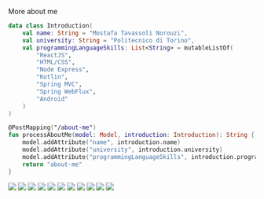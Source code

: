 <!-- ### Hi there 👋 -->

More about me

```kotlin
data class Introduction(
    val name: String = "Mostafa Tavassoli Norouzi",
    val university: String = "Politecnico di Torino",
    val programmingLanguageSkills: List<String> = mutableListOf(
        "ReactJS",
        "HTML/CSS",
        "Node Express",
        "Kotlin",
        "Spring MVC",
        "Spring WebFlux",
        "Android"
    )
)

@PostMapping("/about-me")
fun processAboutMe(model: Model, introduction: Introduction): String {
    model.addAttribute("name", introduction.name)
    model.addAttribute("university", introduction.university)
    model.addAttribute("programmingLanguageSkills", introduction.programmingLanguageSkills)
    return "about-me"
}

```

<!--
```kotlin
val mosTavassoli = webDeveloper {
    about {
        name = "Mostafa Tavassoli Norouzi"
        university = "Politecnico di Torino"
    }
    skills("ReactJS",
           "HTML/CSS", 
           "Node Express", 
           "Kotlin", 
           "Spring MVC", 
           "Spring WebFlux", 
           "Android")
    links {
        linkedin = "https://www.linkedin.com/in/mostafa-tavassoli/"
    }
}
``` 
-->


![](https://img.shields.io/badge/Code-ReactJS-informational?style=flat&logo=React&logoColor=white&color=2bbc8a)
![](https://img.shields.io/badge/Code-JavaScript-informational?style=flat&logo=javascript&logoColor=white&color=2bbc8a)
![](https://img.shields.io/badge/Code-HTML-informational?style=flat&logo=html5&logoColor=white&color=2bbc8a)
![](https://img.shields.io/badge/Code-CSS-informational?style=flat&logo=CSS3&logoColor=white&color=2bbc8a)
![](https://img.shields.io/badge/Code-Java-informational?style=flat&logo=java&logoColor=white&color=2bbc8a)
![](https://img.shields.io/badge/Code-Kotlin-informational?style=flat&logo=kotlin&logoColor=white&color=2bbc8a)
![](https://img.shields.io/badge/Code-Android-informational?style=flat&logo=android&logoColor=white&color=2bbc8a)
![](https://img.shields.io/badge/IDE-IntelliJ_IDEA-informational?style=flat&logo=intellij-idea&logoColor=white&color=2bbc8a)
![](https://img.shields.io/badge/Tools-docker-informational?style=flat&logo=docker&logoColor=white&color=2bbc8a)
![](https://img.shields.io/badge/Tools-Jira-informational?style=flat&logo=Atlassian&logoColor=white&color=2bbc8a)
![](https://img.shields.io/badge/Tools-SonarCloud-informational?style=flat&logo=sonarCloud&logoColor=white&color=2bbc8a)





<!--
<a href="https://github.com/mosTavassoli/mosTavassoli">
  <img align="center" src="https://github-readme-stats.vercel.app/api/top-langs/?username=mosTavassoli&html&title_color=ffffff&text_color=c9cacc&icon_color=2bbc8a&bg_color=1d1f21" />
</a> -->



<!--
**mosTavassoli/mosTavassoli** is a ✨ _special_ ✨ repository because its `README.md` (this file) appears on your GitHub profile.

Here are some ideas to get you started:

- 🔭 I’m currently working on ...
- 🌱 I’m currently learning ...
- 👯 I’m looking to collaborate on ...
- 🤔 I’m looking for help with ...
- 💬 Ask me about ...
- 📫 How to reach me: ...
- 😄 Pronouns: ...
- ⚡ Fun fact: ...
-->

